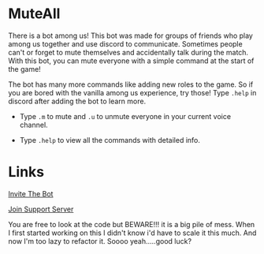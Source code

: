 # MuteAll

There is a bot among us! This bot was made for groups of friends who play among us together and use discord to communicate. Sometimes people can't or forget to mute themselves and accidentally talk during the match. With this bot, you can mute everyone with a simple command at the start of the game!

The bot has many more commands like adding new roles to the game. So if you are bored with the vanilla among us experience, try those! Type ```.help``` in discord after adding the bot to learn more.
  
  - Type ```.m``` to mute and ```.u``` to unmute everyone in your current voice channel.
  
  - Type ```.help``` to view all the commands with detailed info.


# Links
[Invite The Bot](https://discord.com/api/oauth2/authorize?client_id=757369495953342593&permissions=12659776&scope=bot%20applications.commands)

[Join Support Server](https://discord.gg/8hrhffR6aX)


You are free to look at the code but BEWARE!!! it is a big pile of mess. When I first started working on this I didn't know i'd have to scale it this much. And now I'm too lazy to refactor it. Soooo yeah.....good luck?
